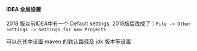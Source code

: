 #### IDEA 全局设置

2018 版以前IDEA中有一个 Default settings, 2018版后改成了：```File -> Other Settings -> Settings for new Projects```

可以在其中设置 maven 的默认路径及 jdk 版本等设置